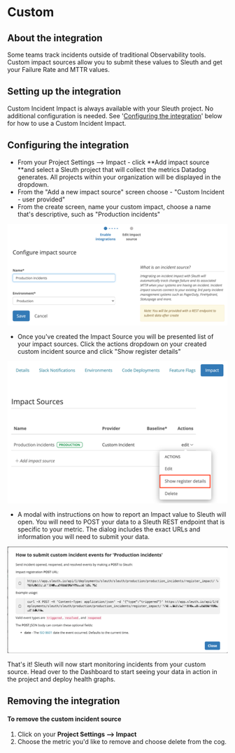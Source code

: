 # Custom

## About the integration

Some teams track incidents outside of traditional Observability tools. Custom impact sources allow you to submit these values to Sleuth and get your Failure Rate and MTTR values.

## Setting up the integration

Custom Incident Impact is always available with your Sleuth project. No additional configuration is needed. See '[Configuring the integration](../impact-sources/metrics/custom.md)' below for how to use a Custom Incident Impact.

## Configuring the integration

* From your Project Settings --> Impact - click \*\*Add impact source \*\*and select a Sleuth project that will collect the metrics Datadog generates. All projects within your organization will be displayed in the dropdown.
* From the "Add a new impact source" screen choose - "Custom Incident - user provided"
* From the create screen, name your custom impact, choose a name that's descriptive, such as "Production incidents"

![](<../../.gitbook/assets/Screenshot 2021-10-29 at 13.43.22.png>)

* Once you've created the Impact Source you will be presented list of your impact sources. Click the actions dropdown on your created custom incident source and click "Show register details"

![](<../../.gitbook/assets/Screenshot 2021-10-29 at 13.43.50 (1) (1) (1) (1) (1).png>)

* A modal with instructions on how to report an Impact value to Sleuth will open. You will need to POST your data to a Sleuth REST endpoint that is specific to your metric. The dialog includes the exact URLs and information you will need to submit your data.

![](<../../.gitbook/assets/incident instructions.png>)

That's it! Sleuth will now start monitoring incidents from your custom source. Head over to the Dashboard to start seeing your data in action in the project and deploy health graphs.

## Removing the integration

#### To remove the custom incident source

1. Click on your **Project Settings --> Impact**
2. Choose the metric you'd like to remove and choose delete from the cog.
